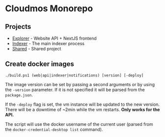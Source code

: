 # Cloudmos Monorepo

## Projects

- [Explorer](/explorer/README.md) - Website API + NextJS frontend
- [Indexer](/indexer/) - The main indexer process
- [Shared](/shared/) - Shared project

## Create docker images

`./build.ps1 (web|api|indexer|notifications) [version] [-deploy]`

The image version can be set by passing a second arguments or by using the `-version` parameter. If it is not specified it will be parsed from the `package.json`.

If the `-deploy` flag is set, the vm instance will be updated to the new version. There will be a downtime of ~2min while the vm restarts. **Only works for the API.**

The script will use the docker username of the current user (parsed from the `docker-credential-desktop list` command).
